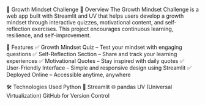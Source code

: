🌱 Growth Mindset Challenge
🚀 Overview
The Growth Mindset Challenge is a web app built with Streamlit and UV that helps users develop a growth mindset through interactive quizzes, motivational content, and self-reflection exercises. This project encourages continuous learning, resilience, and self-improvement.

🎯 Features
✅ Growth Mindset Quiz – Test your mindset with engaging questions
✅ Self-Reflection Section – Share and track your learning experiences
✅ Motivational Quotes – Stay inspired with daily quotes
✅ User-Friendly Interface – Simple and responsive design using Streamlit
✅ Deployed Online – Accessible anytime, anywhere

🛠️ Technologies Used
Python 🐍
Streamlit 🌐
pandas
UV (Universal Virtualization)
GitHub for Version Control
